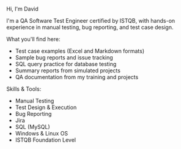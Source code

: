 Hi, I'm David

I'm a QA Software Test Engineer certified by ISTQB, with hands-on experience in manual testing, bug reporting, and test case design.  

 What you'll find here:
- Test case examples (Excel and Markdown formats)
- Sample bug reports and issue tracking
- SQL query practice for database testing
- Summary reports from simulated projects
- QA documentation from my training and projects

 Skills & Tools:
- Manual Testing  
- Test Design & Execution  
- Bug Reporting  
- Jira  
- SQL (MySQL)  
- Windows & Linux OS  
- ISTQB Foundation Level  
